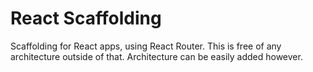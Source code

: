 # React Scaffolding
Scaffolding for React apps, using React Router. This is free of any architecture outside of that. Architecture can be easily added however.
